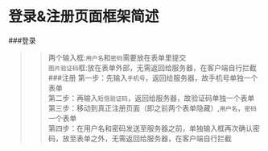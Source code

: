 登录&注册页面框架简述
===================
###登录
>>两个输入框:`用户名`和`密码`需要放在表单里提交<br>
>>`图片验证码`框:放在表单外部，无需返回给服务器，在客户端自行拦截<br>
###注册
>>第一步：先输入`手机号`，返回给服务器，故手机号单独一个表单<br>
>>第二步：再输入`短信验证码`，返回给服务器，故验证码单独一个表单<br>
>>第三步：移动到真正注册页面（即之前两个表单隐藏）,`用户名`，`密码`一个表单<br>
>>第四步：在用户名和密码发送至服务器之前，单独输入框再次确认密码，放至表单之外，无需返回给服务器，在客户端自行拦截<br>
